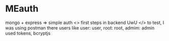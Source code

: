 # MEauth
mongo + express => simple auth &lt;> first steps in backend UwU &lt;/>
to test, I was using postman
there users like user: user, root: root, admim: admin
used tokens, bcryptjs
